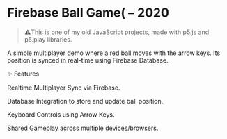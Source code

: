# Firebase Ball Game( – 2020
> ⚠️This is one of my old JavaScript projects, made with p5.js and p5.play libraries.

A simple multiplayer demo where a red ball moves with the arrow keys.
Its position is synced in real-time using Firebase Database.

✨ Features

Realtime Multiplayer Sync via Firebase.

Database Integration to store and update ball position.

Keyboard Controls using Arrow Keys.

Shared Gameplay across multiple devices/browsers.
